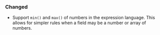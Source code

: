 ### Changed

- Support `min()` and `max()` of numbers in the expression language.
  This allows for simpler rules when a field may be a number or array of numbers.

<!--
### Fixed

- A bullet item for the Fixed category.

-->
<!--
### Deprecated

- A bullet item for the Deprecated category.

-->
<!--
### Removed

- A bullet item for the Removed category.

-->
<!--
### Security

- A bullet item for the Security category.

-->
<!--
### Infrastructure

- A bullet item for the Infrastructure category.

-->
